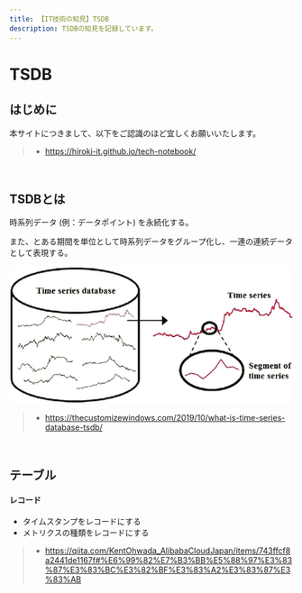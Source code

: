 ```yaml
---
title: 【IT技術の知見】TSDB
description: TSDBの知見を記録しています。
---
```


# TSDB

## はじめに

本サイトにつきまして、以下をご認識のほど宜しくお願いいたします。

> - https://hiroki-it.github.io/tech-notebook/

<br>

## TSDBとは

時系列データ (例：データポイント) を永続化する。

また、とある期間を単位として時系列データをグループ化し、一連の連続データとして表現する。

![tsdb](https://raw.githubusercontent.com/hiroki-it/tech-notebook-images/master/images/tsdb.png)

> - https://thecustomizewindows.com/2019/10/what-is-time-series-database-tsdb/

<br>

## テーブル

#### レコード

- タイムスタンプをレコードにする
- メトリクスの種類をレコードにする

> - https://qiita.com/KentOhwada_AlibabaCloudJapan/items/743ffcf8a2441de1167f#%E6%99%82%E7%B3%BB%E5%88%97%E3%83%87%E3%83%BC%E3%82%BF%E3%83%A2%E3%83%87%E3%83%AB

<br>
